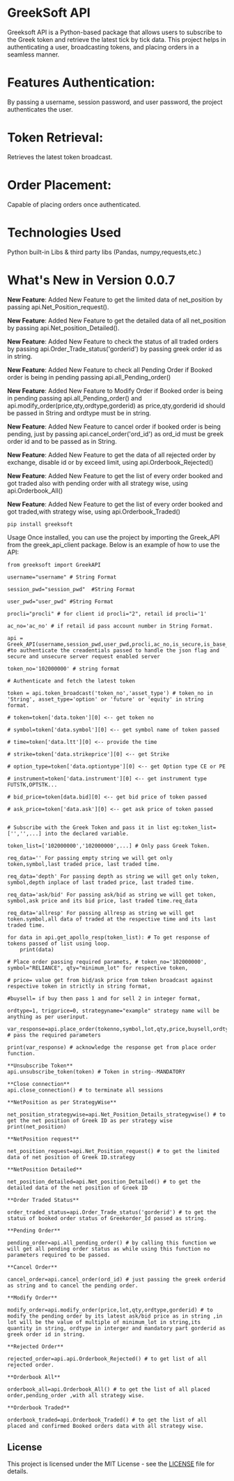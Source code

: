 # GreekSoft API
Greeksoft API is a Python-based package that allows users to subscribe to the Greek token and retrieve the latest tick by tick data. This project helps in authenticating a user, broadcasting tokens, and placing orders in a seamless manner.

# Features Authentication: 
By passing a username, session password, and user password, the project authenticates the user.
# Token Retrieval: 
Retrieves the latest token broadcast.
# Order Placement: 
Capable of placing orders once authenticated.

# Technologies Used
Python built-in Libs & third party libs (Pandas, numpy,requests,etc.)


# What's New in Version 0.0.7

**New Feature**: Added New Feature to get the limited data of net_position by passing api.Net_Position_request().

**New Feature**: Added New Feature to get the detailed data of all net_position by passing api.Net_position_Detailed().

**New Feature**: Added New Feature to check the status of all traded orders by passing api.Order_Trade_status('gorderid') by passing greek order id as in string.

**New Feature**: Added New Feature to check all Pending Order if Booked order is being in pending passing api.all_Pending_order()

**New Feature**: Added New Feature to Modify Order if Booked order is being in pending passing api.all_Pending_order() and api.modify_order(price,qty,ordtype,gorderid) as price,qty,gorderid id should be passed in String and ordtype must be in string.

**New Feature**: Added New Feature to cancel order if booked order is being pending, just by passing api.cancel_order('ord_id') as ord_id must be greek order id and to be passed as in String.

**New Feature**: Added New Feature to get the data of all rejected order by exchange, disable id or by exceed limit, using api.Orderbook_Rejected()

**New Feature**: Added New Feature to get the list of every order booked and got traded also with pending order with all strategy wise, using api.Orderbook_All()

**New Feature**: Added New Feature to get the list of every order booked and got traded,with strategy wise, using api.Orderbook_Traded()

```
pip install greeksoft
```

Usage
Once installed, you can use the project by importing the Greek_API from the greek_api_client package. Below is an example of how to use the API:

```
from greeksoft import GreekAPI

username="username" # String Format

session_pwd="session_pwd"  #String Format

user_pwd="user_pwd" #String Format

procli="procli" # for client id procli="2", retail id procli='1'

ac_no='ac_no' # if retail id pass account number in String Format. 

api = Greek_API(username,session_pwd,user_pwd,procli,ac_no,is_secure,is_base_64) #to authenticate the creadentials passed to handle the json flag and secure and unsecure server request enabled server

token_no='102000000' # string format

# Authenticate and fetch the latest token

token = api.token_broadcast('token_no','asset_type') # token_no in 'String', asset_type='option' or 'future' or 'equity' in string format.

# token=token['data.token'][0] <-- get token no

# symbol=token['data.symbol'][0] <-- get symbol name of token passed

# time=token['data.ltt'][0] <-- provide the time

# strike=token['data.strikeprice'][0] <-- get Strike 

# option_type=token['data.optiontype'][0] <-- get Option type CE or PE

# instrument=token['data.instrument'][0] <-- get instrument type FUTSTK,OPTSTK...

# bid_price=token[data.bid][0] <-- get bid price of token passed 

# ask_price=token['data.ask'][0] <-- get ask price of token passed


# Subscribe with the Greek Token and pass it in list eg:token_list=['','',...] into the declared variable. 

token_list=['102000000','102000000',...] # Only pass Greek Token.

req_data='' For passing empty string we will get only token,symbol,last traded price, last traded time.

req_data='depth' For passing depth as string we will get only token, symbol,depth inplace of last traded price, last traded time.

req_data='ask/bid' For passing ask/bid as string we will get token, symbol,ask price and its bid price, last traded time.req_data

req_data='allresp' For passing allresp as string we will get token.symbol,all data of traded at the respective time and its last traded time.

for data in api.get_apollo_resp(token_list): # To get response of tokens passed of list using loop.
    print(data)

# Place order passing required paramets, # token_no='102000000', symbol="RELIANCE", qty="minimum_lot" for respective token,

# price= value get from bid/ask price from token broadcast against respective token in strictly in string format,

#buysell= if buy then pass 1 and for sell 2 in integer format,

ordtype=1, trigprice=0, strategyname="example" strategy name will be anything as per userinput.

var_response=api.place_order(tokenno,symbol,lot,qty,price,buysell,ordtype,trigprice,strategyname) # pass the required parameters

print(var_response) # acknowledge the response get from place order function.

**Unsubscribe Token**
api.unsubscribe_token(token) # Token in string--MANDATORY

**Close connection**
api.close_connection() # to terminate all sessions

**NetPosition as per StrategyWise**

net_position_strategywise=api.Net_Position_Details_strategywise() # to get the net position of Greek ID as per strategy wise
print(net_position)

**NetPosition request**

net_position_request=api.Net_Position_request() # to get the limited data of net position of Greek ID.strategy

**NetPosition Detailed**

net_position_detailed=api.Net_position_Detailed() # to get the detailed data of the net position of Greek ID

**Order Traded Status**

order_traded_status=api.Order_Trade_status('gorderid') # to get the status of booked order status of Greekorder_Id passed as string.

**Pending Order**

pending_order=api.all_pending_order() # by calling this function we will get all pending order status as while using this function no parameters required to be passed.

**Cancel Order**

cancel_order=api.cancel_order(ord_id) # just passing the greek orderid as string and to cancel the pending order.

**Modify Order**

modify_order=api.modify_order(price,lot,qty,ordtype,gorderid) # to modify the pending order by its latest ask/bid price as in string ,in lot will be the value of multiple of minimum_lot in string,its quantity in string, ordtype in interger and mandatory part gorderid as greek order id in string.

**Rejected Order**

rejected_order=api.api.Orderbook_Rejected() # to get list of all rejected order.

**Orderbook All**

orderbook_all=api.Orderbook_All() # to get the list of all placed order,pending_order ,with all strategy wise.

**Orderbook Traded**

orderbook_traded=api.Orderbook_Traded() # to get the list of all placed and confirmed Booked orders data with all strategy wise.

```

## License

This project is licensed under the MIT License - see the [LICENSE](LICENSE) file for details.




